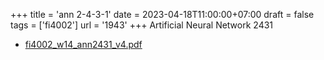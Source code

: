 +++
title = 'ann 2-4-3-1'
date = 2023-04-18T11:00:00+07:00
draft = false
tags = ['fi4002']
url = '1943'
+++
Artificial Neural Network 2431
<!--more-->

+ [fi4002_w14_ann2431_v4.pdf](https://zenodo.org/doi/10.5281/zenodo.7839421)
